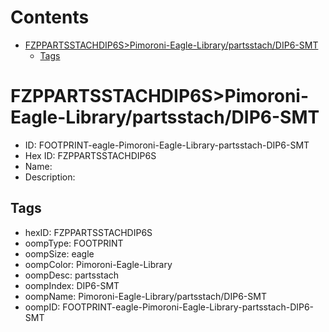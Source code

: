 



Contents
========

* [FZPPARTSSTACHDIP6S>Pimoroni-Eagle-Library/partsstach/DIP6-SMT](#fzppartsstachdip6spimoroni-eagle-librarypartsstachdip6-smt)
	* [Tags](#tags)

# FZPPARTSSTACHDIP6S>Pimoroni-Eagle-Library/partsstach/DIP6-SMT

- ID: FOOTPRINT-eagle-Pimoroni-Eagle-Library-partsstach-DIP6-SMT
- Hex ID: FZPPARTSSTACHDIP6S
- Name: 
- Description: 

## Tags

- hexID: FZPPARTSSTACHDIP6S
- oompType: FOOTPRINT
- oompSize: eagle
- oompColor: Pimoroni-Eagle-Library
- oompDesc: partsstach
- oompIndex: DIP6-SMT
- oompName: Pimoroni-Eagle-Library/partsstach/DIP6-SMT
- oompID: FOOTPRINT-eagle-Pimoroni-Eagle-Library-partsstach-DIP6-SMT
